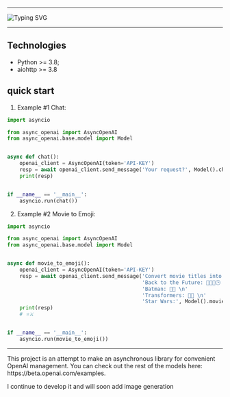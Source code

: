 <hr/>

![Typing SVG](https://readme-typing-svg.herokuapp.com?font=Fira+Code&size=40&pause=1000&color=373737&background=91C5F4&center=true&vCenter=true&multiline=true&width=1080&height=80&lines=Python+async+module+for+OpenAI)
<hr/>

## Technologies
- Python >= 3.8;
- aiohttp >= 3.8


## quick start

1. Example #1 Chat:

``` python
import asyncio

from async_openai import AsyncOpenAI
from async_openai.base.model import Model


async def chat():
    openai_client = AsyncOpenAI(token='API-KEY')
    resp = await openai_client.send_message('Your request?', Model().chat())
    print(resp)


if __name__ == '__main__':
    asyncio.run(chat())
```

2. Example #2 Movie to Emoji:
``` python
import asyncio

from async_openai import AsyncOpenAI
from async_openai.base.model import Model


async def movie_to_emoji():
    openai_client = AsyncOpenAI(token='API-KEY')
    resp = await openai_client.send_message('Convert movie titles into emoji.\n\n'
                                            'Back to the Future: 👨👴🚗🕒 \n'
                                            'Batman: 🤵🦇 \n'
                                            'Transformers: 🚗🤖 \n'
                                            'Star Wars:', Model().movie_to_emoji())
    print(resp)
    # ⭐️⚔️


if __name__ == '__main__':
    asyncio.run(movie_to_emoji())


```

<hr/>
This project is an attempt to make an asynchronous library for convenient OpenAI management.
You can check out the rest of the models here: https://beta.openai.com/examples.

I continue to develop it and will soon add image generation

